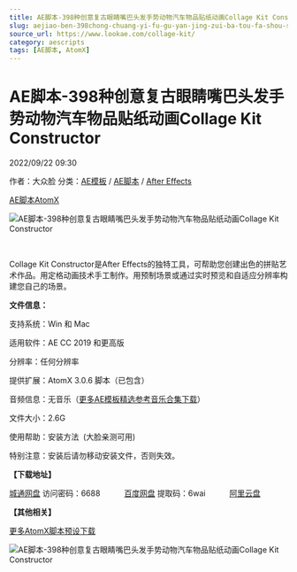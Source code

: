 ```yaml
---
title: AE脚本-398种创意复古眼睛嘴巴头发手势动物汽车物品贴纸动画Collage Kit Constructor
slug: aejiao-ben-398chong-chuang-yi-fu-gu-yan-jing-zui-ba-tou-fa-shou-shi-dong-wu-qi-che-wu-pin-tie-zhi-dong-hua-collage-kit-constructor
source_url: https://www.lookae.com/collage-kit/
category: aescripts
tags: [AE脚本, AtomX]
---
```

# AE脚本-398种创意复古眼睛嘴巴头发手势动物汽车物品贴纸动画Collage Kit Constructor

2022/09/22 09:30

作者：大众脸
分类：[AE模板](https://www.lookae.com/after-effects/other-after-effects/) / [AE脚本](https://www.lookae.com/after-effects/aescripts/) / [After Effects](https://www.lookae.com/after-effects/)

[AE脚本](https://www.lookae.com/tag/ae%e8%84%9a%e6%9c%ac/)[AtomX](https://www.lookae.com/tag/atomx/)

![AE脚本-398种创意复古眼睛嘴巴头发手势动物汽车物品贴纸动画Collage Kit Constructor](https://www.lookae.com/wp-content/uploads/2022/09/35640397.jpg "AE脚本-398种创意复古眼睛嘴巴头发手势动物汽车物品贴纸动画Collage Kit Constructor-LookAE.com")

[﻿﻿﻿](https://cloud.video.taobao.com//play/u/705956171/p/1/e/6/t/1/377840701326.mp4)

Collage Kit Constructor是After Effects的独特工具，可帮助您创建出色的拼贴艺术作品。用定格动画技术手工制作。用预制场景或通过实时预览和自适应分辨率构建您自己的场景。

**文件信息：**

支持系统：Win 和 Mac

适用软件：AE CC 2019 和更高版

分辨率：任何分辨率

提供扩展：AtomX 3.0.6 脚本（已包含）

音频信息：无音乐（[更多AE模板精选参考音乐合集下载](https://item.taobao.com/item.htm?spm=a1z10.1.w4004-2793089344.4.MUvxbV&id=37289930486)）

文件大小：2.6G

使用帮助：安装方法  (大脸亲测可用)

特别注意：安装后请勿移动安装文件，否则失效。

**【下载地址】**

[城通网盘](https://url70.ctfile.com/f/2827370-676679977-e163da?p=4431) 访问密码：6688           [百度网盘](https://pan.baidu.com/s/1o1Rxaa-UWHSFVPjNxSdBGw?pwd=6wai) 提取码：6wai           [阿里云盘](https://www.aliyundrive.com/s/BWRHKjBsCw2)

**【其他相关】**

[更多AtomX脚本预设下载](https://www.lookae.com/tag/atomx/)

![AE脚本-398种创意复古眼睛嘴巴头发手势动物汽车物品贴纸动画Collage Kit Constructor](https://img.alicdn.com/imgextra/i3/705956171/O1CN01jLhCxZ1vSMu3PV82V_!!705956171.jpg "AE脚本-398种创意复古眼睛嘴巴头发手势动物汽车物品贴纸动画Collage Kit Constructor-LookAE.com")
